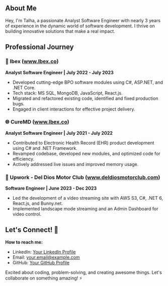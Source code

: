 

## About Me

Hey, I'm Talha, a passionate Analyst Software Engineer with nearly 3 years of experience in the dynamic world of software development. I thrive on building innovative solutions that make a real impact.

## Professional Journey

### 🚀 Ibex (www.Ibex.co)
**Analyst Software Engineer | July 2022 - July 2023**
- Developed cutting-edge BPO software modules using C#, ASP.NET, and .NET Core.
- Tech stack: MS SQL, MongoDB, JavaScript, React.js.
- Migrated and refactored existing code, identified and fixed production bugs.
- Engaged in client interactions for effective project delivery.

### 🌐 CureMD (www.Ibex.co)
**Analyst Software Engineer | July 2021 - July 2022**
- Contributed to Electronic Health Record (EHR) product development using C# and .NET Framework.
- Revamped codebase, developed new modules, and optimized code for efficiency.
- Actively addressed live issues and improved memory usage.

### 🎥 Upwork - Del Dios Motor Club (www.deldiosmotorclub.com)
**Software Engineer | June 2023 - Dec 2023**
- Led the development of a video streaming site with AWS S3, C#, .NET 6, React.js, and Bunny.net.
- Implemented landscape mode streaming and an Admin Dashboard for video control.

## Let's Connect! 🤝

**How to reach me:**
- LinkedIn: [Your LinkedIn Profile](#)
- Email: your.email@example.com
- GitHub: [Your GitHub Profile](https://github.com/yourusername)

Excited about coding, problem-solving, and creating awesome things. Let's collaborate on something amazing! ⚡
